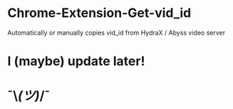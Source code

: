 # Chrome-Extension-Get-vid_id
Automatically or manually copies vid_id from HydraX / Abyss video server
# I (maybe) update later!
# ¯⁠\⁠_⁠(⁠ツ⁠)⁠_⁠/⁠¯ 
